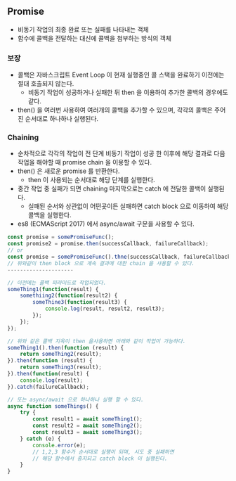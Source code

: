 ## Promise

* 비동기 작업의 최종 완료 또는 실패를 나타내는 객체
* 함수에 콜백을 전달하는 대신에 콜백을 첨부하는 방식의 객체

### 보장

* 콜백은 자바스크립트 Event Loop 이 현재 실행중인 콜 스택을 완료하기 이전에는 절대 호출되지 않는다.
  * 비동기 작업이 성공하거나 실패한 뒤 then 을 이용하여 추가한 콜백의 경우에도 같다.
* then() 을 여러번 사용하여 여러개의 콜백을 추가할 수 있으며, 각각의 콜백은 주어진 순서대로 하나하나 실행된다.

### Chaining

* 순차적으로 각각의 작업이 전 단계 비동기 작업이 성공 한 이후에 해당 결과로 다음 작업을 해야할 때 promise chain 을 이용할 수 있다.
* then() 은 새로운 promise 를 반환한다.
  * then 이 사용되는 순서대로 해당 단계를 실행한다.
* 중간 작업 중 실패가 되면 chaining 마지막으로는 catch 에 전달한 콜백이 실행된다.
  * 실패된 순서와 상관없이 어떤곳이든 실패하면 catch block 으로 이동하여 해당 콜백을 실행한다.
* es8 (ECMAScript 2017) 에서 async/await 구문을 사용할 수 있다.


```js
const promise = somePromiseFunc();
const promise2 = promise.then(successCallback, failureCallback);
// or
const promise = somePromiseFunc().thne(successCallback, failureCallback);
// 위와같이 then block 으로 계속 결과에 대한 chain 을 사용할 수 있다.
---------------------

// 이전에는 콜백 피라미드로 작업되었다.
someThing1(function(result) {
    somethiing2(function(result2) {
        someThine3(function(result3) {
            console.log(result, result2, result3);
        });
    });
});

// 위와 같은 콜백 지옥이 then 을사용하면 아래와 같이 작업이 가능하다.
someThing1().then(function (result) {
    return someThing2(result);
}).then(function (result) {
    return someThing3(result);
}).then(function(result) {
    console.log(result);
}).catch(failureCallback);

// 또는 async/await 으로 하나하나 실행 할 수 있다.
async function someThings() {
    try {
        const result1 = await someThing1();
        const result2 = await someThing2();
        const result3 = await someThing3();   
    } catch (e) {
        console.error(e);
        // 1,2,3 함수가 순서대로 실행이 되며, 시도 중 실패하면
        // 해당 함수에서 중지되고 catch block 이 실행된다.
    }  
}
```


